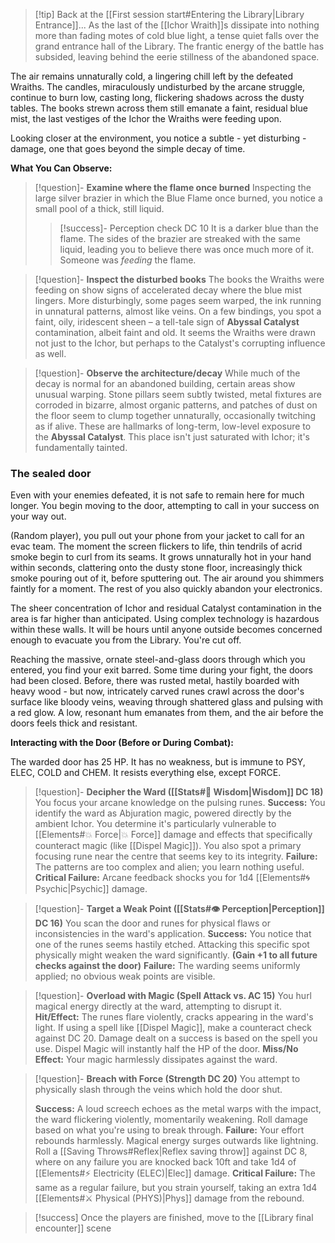 
>[!tip] Back at the [[First session start#Entering the Library|Library Entrance]]...
>As the last of the [[Ichor Wraith]]s dissipate into nothing more than fading motes of cold blue light, a tense quiet falls over the grand entrance hall of the Library. The frantic energy of the battle has subsided, leaving behind the eerie stillness of the abandoned space.

The air remains unnaturally cold, a lingering chill left by the defeated Wraiths. The candles, miraculously undisturbed by the arcane struggle, continue to burn low, casting long, flickering shadows across the dusty tables. The books strewn across them still emanate a faint, residual blue mist, the last vestiges of the Ichor the Wraiths were feeding upon.

Looking closer at the environment, you notice a subtle - yet disturbing - damage, one that goes beyond the simple decay of time.

**What You Can Observe:**

>[!question]- **Examine where the flame once burned**
>Inspecting the large silver brazier in which the Blue Flame once burned, you notice a small pool of a thick, still liquid.
>
>>[!success]- Perception check DC 10
>>It is a darker blue than the flame. The sides of the brazier are streaked with the same liquid, leading you to believe there was once much more of it. Someone was *feeding* the flame.
>

>[!question]- **Inspect the disturbed books**
>The books the Wraiths were feeding on show signs of accelerated decay where the blue mist lingers. More disturbingly, some pages seem warped, the ink running in unnatural patterns, almost like veins. On a few bindings, you spot a faint, oily, iridescent sheen – a tell-tale sign of **Abyssal Catalyst** contamination, albeit faint and old. It seems the Wraiths were drawn not just to the Ichor, but perhaps to the Catalyst's corrupting influence as well.

>[!question]- **Observe the architecture/decay**
>While much of the decay is normal for an abandoned building, certain areas show unusual warping. Stone pillars seem subtly twisted, metal fixtures are corroded in bizarre, almost organic patterns, and patches of dust on the floor seem to clump together unnaturally, occasionally twitching as if alive. These are hallmarks of long-term, low-level exposure to the **Abyssal Catalyst**. This place isn't just saturated with Ichor; it's fundamentally tainted.

### The sealed door

Even with your enemies defeated, it is not safe to remain here for much longer. You begin moving to the door, attempting to call in your success on your way out.

(Random player), you pull out your phone from your jacket to call for an evac team. The moment the screen flickers to life, thin tendrils of acrid smoke begin to curl from its seams. It grows unnaturally hot in your hand within seconds, clattering onto the dusty stone floor, increasingly thick smoke pouring out of it, before sputtering out. The air around you shimmers faintly for a moment. The rest of you also quickly abandon your electronics.

The sheer concentration of Ichor and residual Catalyst contamination in the area is far higher than anticipated. Using complex technology is hazardous within these walls. It will be hours until anyone outside becomes concerned enough to evacuate you from the Library. You're cut off.

Reaching the massive, ornate steel-and-glass doors through which you entered, you find your exit barred. Some time during your fight, the doors had been closed. Before, there was rusted metal, hastily boarded with heavy wood - but now, intricately carved runes crawl across the door's surface like bloody veins, weaving through shattered glass and pulsing with a red glow. A low, resonant hum emanates from them, and the air before the doors feels thick and resistant.


**Interacting with the Door (Before or During Combat):**

The warded door has 25 HP.
It has no weakness, but is immune to PSY, ELEC, COLD and CHEM.
It resists everything else, except FORCE.


>[!question]- **Decipher the Ward ([[Stats#🧠 Wisdom|Wisdom]] DC 18)**
>You focus your arcane knowledge on the pulsing runes.
>**Success:** You identify the ward as Abjuration magic, powered directly by the ambient Ichor. You determine it's particularly vulnerable to [[Elements#💥 Force|💥 Force]] damage and effects that specifically counteract magic (like [[Dispel Magic]]). You also spot a primary focusing rune near the centre that seems key to its integrity.
>**Failure:** The patterns are too complex and alien; you learn nothing useful.
>**Critical Failure:** Arcane feedback shocks you for 1d4 [[Elements#🌀 Psychic|Psychic]] damage.

>[!question]- **Target a Weak Point ([[Stats#👁️ Perception|Perception]] DC 16)**
>You scan the door and runes for physical flaws or inconsistencies in the ward's application.
>**Success:** You notice that one of the runes seems hastily etched. Attacking this specific spot physically might weaken the ward significantly. **(Gain +1 to all future checks against the door)**
>**Failure:** The warding seems uniformly applied; no obvious weak points are visible.

>[!question]- **Overload with Magic (Spell Attack vs. AC 15)**
>You hurl magical energy directly at the ward, attempting to disrupt it.
>**Hit/Effect:** The runes flare violently, cracks appearing in the ward's light. If using a spell like [[Dispel Magic]], make a counteract check against DC 20. Damage dealt on a success is based on the spell you use. Dispel Magic will instantly half the HP of the door.
>**Miss/No Effect:** Your magic harmlessly dissipates against the ward.

>[!question]- **Breach with Force (Strength DC 20)**
>You attempt to physically slash through the veins which hold the door shut.
>
>**Success:** A loud screech echoes as the metal warps with the impact, the ward flickering violently, momentarily weakening. Roll damage based on what you're using to break through.
>**Failure:** Your effort rebounds harmlessly. Magical energy surges outwards like lightning. Roll a [[Saving Throws#Reflex|Reflex saving throw]] against DC 8, where on any failure you are knocked back 10ft and take 1d4 of [[Elements#⚡ Electricity (ELEC)|Elec]] damage.
>**Critical Failure:** The same as a regular failure, but you strain yourself, taking an extra 1d4 [[Elements#⚔️ Physical (PHYS)|Phys]] damage from the rebound.
>


> [!success] Once the players are finished, move to the [[Library final encounter]] scene